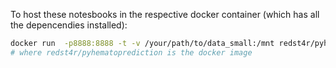 To host these notesbooks in the respective docker container (which has all the depencendies installed):
``` bash
docker run  -p8888:8888 -t -v /your/path/to/data_small:/mnt redst4r/pyhematoprediction --NotebookApp.iopub_data_rate_limit=1.0e10
# where redst4r/pyhematoprediction is the docker image
```
